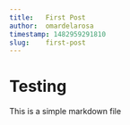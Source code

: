 ```yaml
---
title:   First Post
author:  omardelarosa
timestamp: 1482959291810
slug:    first-post
---
```


# Testing
This is a simple markdown file
